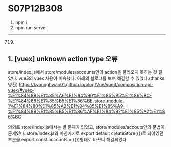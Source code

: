 # S07P12B308

1. npm i
2. npm run serve

---
0719.
## 1. [vuex] unknown action type 오류
store/index.js에서 store/modules/accounts안의 action을 불러오지 못하는 것 같았다.
vue3의 vuex 사용이 미숙했다.
아래의 블로그를 보며 해결할 수 있었다.(thanks 영환)
https://kyounghwan01.github.io/blog/Vue/vue3/composition-api-vuex/#vuex-%E1%84%89%E1%85%A6%E1%84%90%E1%85%B5%E1%86%BC-%E1%84%86%E1%85%B5%E1%86%BE-store-module-1%E1%84%80%E1%85%A2%E1%84%85%E1%85%A9-%E1%84%89%E1%85%B5%E1%86%AF%E1%84%92%E1%85%A2%E1%86%BC

의외로 store/index.js에서는 별 문제가 없었고, store/modules/accouts안의 문법이 문제였다.
store/index.js와 마찬가지로 export default createStore({})로 되어있던 부분을
export const accounts = ({})형태로 바꾸니 해결되었다.